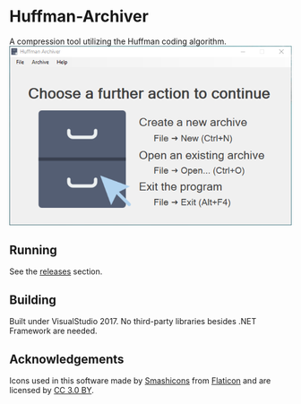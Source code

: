 # Huffman-Archiver
A compression tool utilizing the Huffman coding algorithm.
![Main window](/images/mainwindow.PNG)
## Running
See the [releases](https://github.com/eugene-popov/Huffman-Archiver/releases) section. 
## Building
Built under VisualStudio 2017. No third-party libraries besides .NET Framework are needed.
## Acknowledgements 
Icons used in this software made by [Smashicons](https://www.flaticon.com/authors/smashicons) from [Flaticon](http://www.flaticon.com) and are licensed by [CC 3.0 BY](http://creativecommons.org/licenses/by/3.0/).
